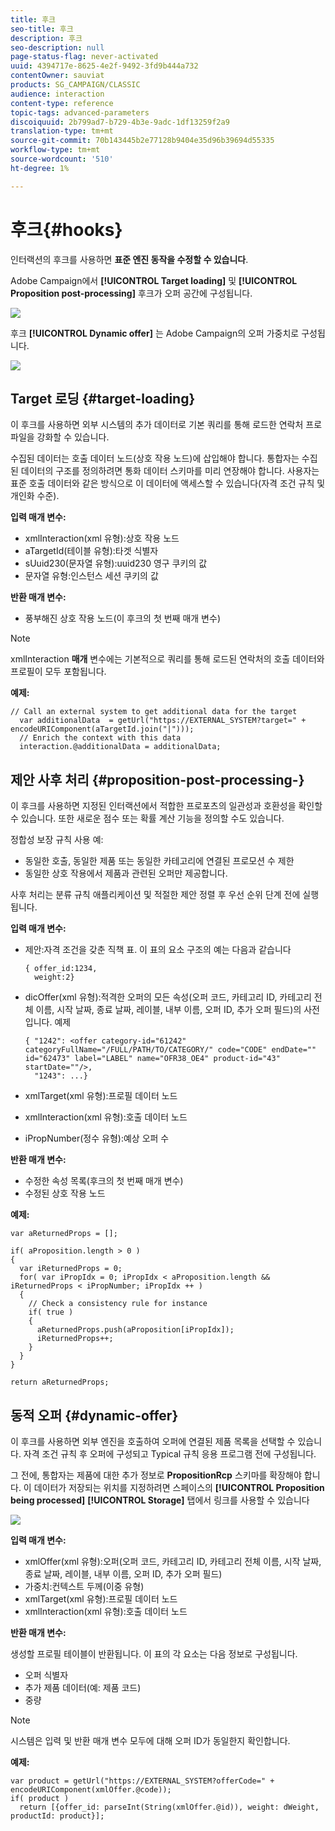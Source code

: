 ```yaml
---
title: 후크
seo-title: 후크
description: 후크
seo-description: null
page-status-flag: never-activated
uuid: 4394717e-8625-4e2f-9492-3fd9b444a732
contentOwner: sauviat
products: SG_CAMPAIGN/CLASSIC
audience: interaction
content-type: reference
topic-tags: advanced-parameters
discoiquuid: 2b799ad7-b729-4b3e-9adc-1df13259f2a9
translation-type: tm+mt
source-git-commit: 70b143445b2e77128b9404e35d96b39694d55335
workflow-type: tm+mt
source-wordcount: '510'
ht-degree: 1%

---
```



# 후크{#hooks}

인터랙션의 후크를 사용하면 **표준 엔진 동작을 수정할 수 있습니다**.

Adobe Campaign에서 **[!UICONTROL Target loading]** 및 **[!UICONTROL Proposition post-processing]** 후크가 오퍼 공간에 구성됩니다.

![](assets/interaction_hooks_1.png)

후크 **[!UICONTROL Dynamic offer]** 는 Adobe Campaign의 오퍼 가중치로 구성됩니다.

![](assets/interaction_hooks_2.png)

## Target 로딩 {#target-loading}

이 후크를 사용하면 외부 시스템의 추가 데이터로 기본 쿼리를 통해 로드한 연락처 프로파일을 강화할 수 있습니다.

수집된 데이터는 호출 데이터 노드(상호 작용 노드)에 삽입해야 합니다. 통합자는 수집된 데이터의 구조를 정의하려면 통화 데이터 스키마를 미리 연장해야 합니다. 사용자는 표준 호출 데이터와 같은 방식으로 이 데이터에 액세스할 수 있습니다(자격 조건 규칙 및 개인화 수준).

**입력 매개 변수:**

* xmlInteraction(xml 유형):상호 작용 노드
* aTargetId(테이블 유형):타겟 식별자
* sUuid230(문자열 유형):uuid230 영구 쿠키의 값
* 문자열 유형:인스턴스 세션 쿠키의 값

**반환 매개 변수:**

* 풍부해진 상호 작용 노드(이 후크의 첫 번째 매개 변수)

>[!NOTE]
>
>xmlInteraction **매개** 변수에는 기본적으로 쿼리를 통해 로드된 연락처의 호출 데이터와 프로필이 모두 포함됩니다.

**예제:**

```
// Call an external system to get additional data for the target
  var additionalData  = getUrl("https://EXTERNAL_SYSTEM?target=" + encodeURIComponent(aTargetId.join("|")));
  // Enrich the context with this data
  interaction.@additionalData = additionalData;
```

## 제안 사후 처리 {#proposition-post-processing-}

이 후크를 사용하면 지정된 인터랙션에서 적합한 프로포츠의 일관성과 호환성을 확인할 수 있습니다. 또한 새로운 점수 또는 확률 계산 기능을 정의할 수도 있습니다.

정합성 보장 규칙 사용 예:

* 동일한 호출, 동일한 제품 또는 동일한 카테고리에 연결된 프로모션 수 제한
* 동일한 상호 작용에서 제품과 관련된 오퍼만 제공합니다.

사후 처리는 분류 규칙 애플리케이션 및 적절한 제안 정렬 후 우선 순위 단계 전에 실행됩니다.

**입력 매개 변수:**

* 제안:자격 조건을 갖춘 직책 표. 이 표의 요소 구조의 예는 다음과 같습니다

   ```
   { offer_id:1234,
     weight:2}
   ```

* dicOffer(xml 유형):적격한 오퍼의 모든 속성(오퍼 코드, 카테고리 ID, 카테고리 전체 이름, 시작 날짜, 종료 날짜, 레이블, 내부 이름, 오퍼 ID, 추가 오퍼 필드)의 사전입니다. 예제

   ```
   { "1242": <offer category-id="61242" categoryFullName="/FULL/PATH/TO/CATEGORY/" code="CODE" endDate="" id="62473" label="LABEL" name="OFR38_OE4" product-id="43" startDate=""/>,
     "1243": ...}
   ```

* xmlTarget(xml 유형):프로필 데이터 노드
* xmlInteraction(xml 유형):호출 데이터 노드
* iPropNumber(정수 유형):예상 오퍼 수

**반환 매개 변수:**

* 수정한 속성 목록(후크의 첫 번째 매개 변수)
* 수정된 상호 작용 노드

**예제:**

```
var aReturnedProps = [];

if( aProposition.length > 0 )
{
  var iReturnedProps = 0;
  for( var iPropIdx = 0; iPropIdx < aProposition.length && iReturnedProps < iPropNumber; iPropIdx ++ )
  {
    // Check a consistency rule for instance
    if( true )
    {
      aReturnedProps.push(aProposition[iPropIdx]);
      iReturnedProps++;
    }
  }
}

return aReturnedProps;
```

## 동적 오퍼 {#dynamic-offer}

이 후크를 사용하면 외부 엔진을 호출하여 오퍼에 연결된 제품 목록을 선택할 수 있습니다. 자격 조건 규칙 후 오퍼에 구성되고 Typical 규칙 응용 프로그램 전에 구성됩니다.

그 전에, 통합자는 제품에 대한 추가 정보로 **PropositionRcp** 스키마를 확장해야 합니다. 이 데이터가 저장되는 위치를 지정하려면 스페이스의 **[!UICONTROL Proposition being processed]** **[!UICONTROL Storage]** 탭에서 링크를 사용할 수 있습니다

![](assets/interaction_hooks_3.png)

**입력 매개 변수:**

* xmlOffer(xml 유형):오퍼(오퍼 코드, 카테고리 ID, 카테고리 전체 이름, 시작 날짜, 종료 날짜, 레이블, 내부 이름, 오퍼 ID, 추가 오퍼 필드)
* 가중치:컨텍스트 두께(이중 유형)
* xmlTarget(xml 유형):프로필 데이터 노드
* xmlInteraction(xml 유형):호출 데이터 노드

**반환 매개 변수:**

생성할 프로필 테이블이 반환됩니다. 이 표의 각 요소는 다음 정보로 구성됩니다.

* 오퍼 식별자
* 추가 제품 데이터(예: 제품 코드)
* 중량

>[!NOTE]
>
>시스템은 입력 및 반환 매개 변수 모두에 대해 오퍼 ID가 동일한지 확인합니다.

**예제:**

```
var product = getUrl("https://EXTERNAL_SYSTEM?offerCode=" + encodeURIComponent(xmlOffer.@code));
if( product )
  return [{offer_id: parseInt(String(xmlOffer.@id)), weight: dWeight, productId: product}];
```

